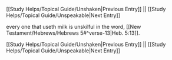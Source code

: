 [[Study Helps/Topical Guide/Unshaken|Previous Entry]]  ||  [[Study Helps/Topical Guide/Unspeakable|Next Entry]]

 every one that useth milk is unskilful in the word, [[New Testament/Hebrews/Hebrews 5#^verse-13|Heb. 5:13]].

[[Study Helps/Topical Guide/Unshaken|Previous Entry]]  ||  [[Study Helps/Topical Guide/Unspeakable|Next Entry]]